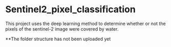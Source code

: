 # Sentinel2_pixel_classification
This project uses the deep learning method to determine whether or not the pixels of the sentinel-2 image were covered by water.

**The folder structure has not been uploaded yet
